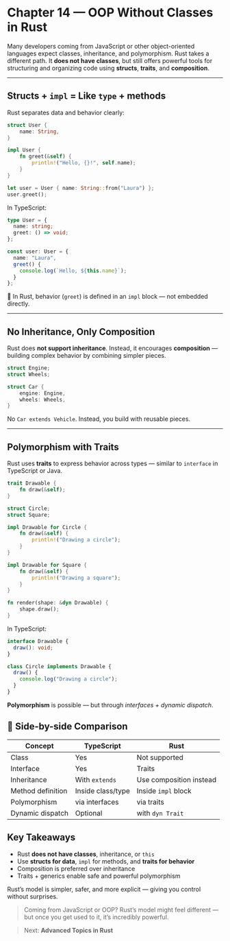 # Chapter 14 — OOP Without Classes in Rust

Many developers coming from JavaScript or other object-oriented languages expect classes, inheritance, and polymorphism. Rust takes a different path. It **does not have classes**, but still offers powerful tools for structuring and organizing code using **structs**, **traits**, and **composition**.

---

## Structs + `impl` = Like `type` + methods

Rust separates data and behavior clearly:

```rust
struct User {
    name: String,
}

impl User {
    fn greet(&self) {
        println!("Hello, {}!", self.name);
    }
}

let user = User { name: String::from("Laura") };
user.greet();
```

In TypeScript:

```ts
type User = {
  name: string;
  greet: () => void;
};

const user: User = {
  name: "Laura",
  greet() {
    console.log(`Hello, ${this.name}`);
  }
};
```

🔸 In Rust, behavior (`greet`) is defined in an `impl` block — not embedded directly.

---

## No Inheritance, Only Composition

Rust does **not support inheritance**. Instead, it encourages **composition** — building complex behavior by combining simpler pieces.

```rust
struct Engine;
struct Wheels;

struct Car {
    engine: Engine,
    wheels: Wheels,
}
```

No `Car extends Vehicle`. Instead, you build with reusable pieces.

---

## Polymorphism with Traits

Rust uses **traits** to express behavior across types — similar to `interface` in TypeScript or Java.

```rust
trait Drawable {
    fn draw(&self);
}

struct Circle;
struct Square;

impl Drawable for Circle {
    fn draw(&self) {
        println!("Drawing a circle");
    }
}

impl Drawable for Square {
    fn draw(&self) {
        println!("Drawing a square");
    }
}

fn render(shape: &dyn Drawable) {
    shape.draw();
}
```

In TypeScript:

```ts
interface Drawable {
  draw(): void;
}

class Circle implements Drawable {
  draw() {
    console.log("Drawing a circle");
  }
}
```

**Polymorphism** is possible — but through *interfaces + dynamic dispatch*.


## 🔄 Side-by-side Comparison

| Concept           | TypeScript        | Rust                      |
| ----------------- | ----------------- | ------------------------- |
| Class             | Yes               | Not supported             |
| Interface         | Yes               | Traits                    |
| Inheritance       | With `extends`    | Use composition instead   |
| Method definition | Inside class/type | Inside `impl` block       |
| Polymorphism      | via interfaces    | via traits                |
| Dynamic dispatch  | Optional          | with `dyn Trait`          |


## Key Takeaways

* Rust **does not have classes**, inheritance, or `this`
* Use **structs for data**, `impl` for methods, and **traits for behavior**
* Composition is preferred over inheritance
* Traits + generics enable safe and powerful polymorphism

Rust’s model is simpler, safer, and more explicit — giving you control without surprises.

> Coming from JavaScript or OOP? Rust’s model might feel different — but once you get used to it, it’s incredibly powerful.

> Next: **Advanced Topics in Rust**